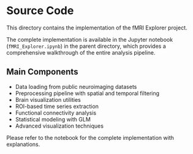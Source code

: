 # Source Code

This directory contains the implementation of the fMRI Explorer project.

The complete implementation is available in the Jupyter notebook (`fMRI_Explorer.ipynb`) in the parent directory, which provides a comprehensive walkthrough of the entire analysis pipeline.

## Main Components

- Data loading from public neuroimaging datasets
- Preprocessing pipeline with spatial and temporal filtering
- Brain visualization utilities
- ROI-based time series extraction
- Functional connectivity analysis
- Statistical modeling with GLM
- Advanced visualization techniques

Please refer to the notebook for the complete implementation with explanations.

